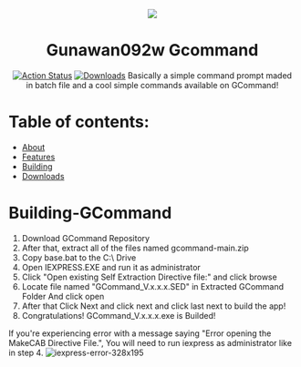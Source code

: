 <p align="center">
  <a href="https://wexond.net"><img src="https://user-images.githubusercontent.com/86261006/207881174-486a7d7c-22bd-4e18-9cde-5cf941a82b53.png"></a>
</p>
<div align="center">
<h1>Gunawan092w Gcommand</h1> 

[![Action Status](https://github.com/Gunawan092w-Repo/gcommand/actions/workflows/blank.yml/badge.svg)](https://github.com/Gunawan092w-Repo/gcommand/actions/workflows/blank.yml) 
[![Downloads](https://img.shields.io/github/downloads/gunawan092w-repo/gcommand/total.svg?style=flat-square)](https://github.com/Gunawan092w-Repo/gcommand/releases)
Basically a simple command prompt maded in batch file and a cool simple commands available on GCommand!
</div>

# Table of contents:
- [About](#about)
- [Features](#features)
- [Building](#Building-GCommand)
- [Downloads](#Downloads)
# Building-GCommand

1. Download GCommand Repository
2. After that, extract all of the files named gcommand-main.zip
3. Copy base.bat to the C:\ Drive
4. Open IEXPRESS.EXE and run it as administrator
5. Click "Open existing Self Extraction Directive file:" and click browse
6. Locate file named "GCommand_V.x.x.x.SED" in Extracted GCommand Folder And click open
7. After that Click Next and click next and click last next to build the app!
8. Congratulations! GCommand_V.x.x.x.exe is Builded!

If you're experiencing error with a message saying "Error opening the MakeCAB Directive File.", You will need to run iexpress as administrator like in step 4.
![iexpress-error-328x195](https://user-images.githubusercontent.com/86261006/207878583-8277d017-c9ca-4c9b-88f8-70da0447141f.png)

